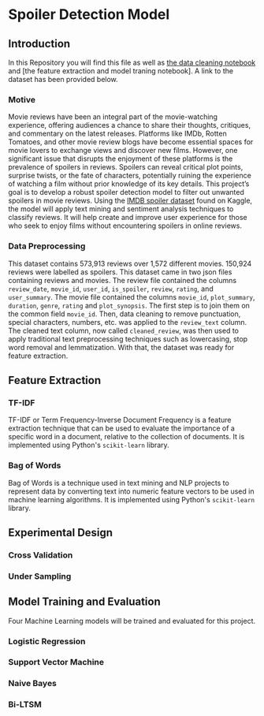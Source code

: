 
# Spoiler Detection Model



## Introduction

In this Repository you will find this file as well as [the data cleaning notebook](https://github.com/vaniasmithh/Spoiler-Detection-Model-2/blob/main/Spoiler_Detection_Data_Cleaning.ipynb) and [the feature extraction and model traning notebook]. A link to the dataset has been provided below.

### Motive

Movie reviews have been an integral part of the movie-watching experience, offering audiences a chance to share their thoughts, critiques, and commentary on the latest releases. Platforms like IMDb, Rotten Tomatoes, and other movie review blogs have become essential spaces for movie lovers to exchange views and discover new films. However, one significant issue that disrupts the enjoyment of these platforms is the prevalence of spoilers in reviews. Spoilers can reveal critical plot points, surprise twists, or the fate of characters, potentially ruining the experience of watching a film without prior knowledge of its key details. This project’s goal is to develop a robust spoiler detection model to filter out unwanted spoilers in movie reviews. Using the [IMDB spoiler dataset](https://www.kaggle.com/rmisra/imdb-spoiler-dataset) found on Kaggle, the model will apply text mining and sentiment analysis techniques to classify reviews. It will help create and improve user experience for those who seek to enjoy films without encountering spoilers in online reviews.

### Data Preprocessing

This dataset contains 573,913 reviews over 1,572 different movies. 150,924 reviews were labelled as spoilers. This dataset came in two json files containing reviews and movies. The review file contained the columns `review_date`, `movie_id`, `user_id`, `is_spoiler`, `review`, `rating`, and `user_summary`. The movie file contained the columns `movie_id`, `plot_summary`, `duration`, `genre`, `rating` and `plot_synopsis`. The first step is to join them on the common field `movie_id`. Then, data cleaning to remove punctuation, special characters, numbers, etc. was applied to the `review_text` column. The cleaned text column, now called `cleaned_review`, was then used to apply traditional text preprocessing techniques such as lowercasing, stop word removal and lemmatization. With that, the dataset was ready for feature extraction. 

## Feature Extraction

### TF-IDF 

TF-IDF or Term Frequency-Inverse Document Frequency is a feature extraction technique that can be used to evaluate the importance of a specific word in a document, relative to the collection of documents. It is implemented using Python's `scikit-learn` library.

### Bag of Words

Bag of Words is a technique used in text mining and NLP projects to represent data by converting text into numeric feature vectors to be used in machine learning algorithms. It is implemented using Python's `scikit-learn` library.







## Experimental Design

### Cross Validation

### Under Sampling
## Model Training and Evaluation

Four Machine Learning models will be trained and evaluated for this project.

### Logistic Regression

### Support Vector Machine

### Naive Bayes

### Bi-LTSM

